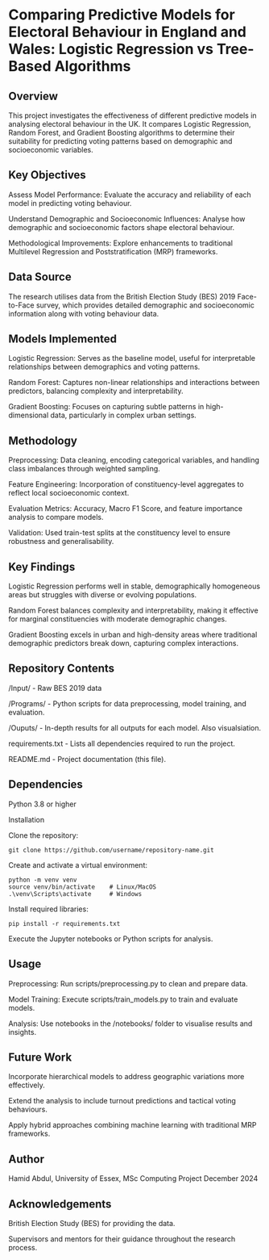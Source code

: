 # Comparing Predictive Models for Electoral Behaviour in England and Wales: Logistic Regression vs Tree-Based Algorithms
## Overview

This project investigates the effectiveness of different predictive models in analysing electoral behaviour in the UK. It compares Logistic Regression, Random Forest, and Gradient Boosting algorithms to determine their suitability for predicting voting patterns based on demographic and socioeconomic variables.

## Key Objectives

Assess Model Performance: Evaluate the accuracy and reliability of each model in predicting voting behaviour.

Understand Demographic and Socioeconomic Influences: Analyse how demographic and socioeconomic factors shape electoral behaviour.

Methodological Improvements: Explore enhancements to traditional Multilevel Regression and Poststratification (MRP) frameworks.

## Data Source

The research utilises data from the British Election Study (BES) 2019 Face-to-Face survey, which provides detailed demographic and socioeconomic information along with voting behaviour data.

## Models Implemented

Logistic Regression: Serves as the baseline model, useful for interpretable relationships between demographics and voting patterns.

Random Forest: Captures non-linear relationships and interactions between predictors, balancing complexity and interpretability.

Gradient Boosting: Focuses on capturing subtle patterns in high-dimensional data, particularly in complex urban settings.

## Methodology

Preprocessing: Data cleaning, encoding categorical variables, and handling class imbalances through weighted sampling.

Feature Engineering: Incorporation of constituency-level aggregates to reflect local socioeconomic context.

Evaluation Metrics: Accuracy, Macro F1 Score, and feature importance analysis to compare models.

Validation: Used train-test splits at the constituency level to ensure robustness and generalisability.

## Key Findings

Logistic Regression performs well in stable, demographically homogeneous areas but struggles with diverse or evolving populations.

Random Forest balances complexity and interpretability, making it effective for marginal constituencies with moderate demographic changes.

Gradient Boosting excels in urban and high-density areas where traditional demographic predictors break down, capturing complex interactions.

## Repository Contents

/Input/ - Raw BES 2019 data

/Programs/ - Python scripts for data preprocessing, model training, and evaluation.

/Ouputs/ - In-depth results for all outputs for each model. Also visualsiation.

requirements.txt - Lists all dependencies required to run the project.

README.md - Project documentation (this file).

## Dependencies

Python 3.8 or higher


Installation

Clone the repository:
```
git clone https://github.com/username/repository-name.git
```
Create and activate a virtual environment:
```
python -m venv venv
source venv/bin/activate    # Linux/MacOS
.\venv\Scripts\activate     # Windows
```
Install required libraries:
```
pip install -r requirements.txt
```
Execute the Jupyter notebooks or Python scripts for analysis.

## Usage

Preprocessing: Run scripts/preprocessing.py to clean and prepare data.

Model Training: Execute scripts/train_models.py to train and evaluate models.

Analysis: Use notebooks in the /notebooks/ folder to visualise results and insights.

## Future Work

Incorporate hierarchical models to address geographic variations more effectively.

Extend the analysis to include turnout predictions and tactical voting behaviours.

Apply hybrid approaches combining machine learning with traditional MRP frameworks.

## Author

Hamid Abdul,
University of Essex,
MSc Computing Project December 2024

## Acknowledgements

British Election Study (BES) for providing the data.

Supervisors and mentors for their guidance throughout the research process.

